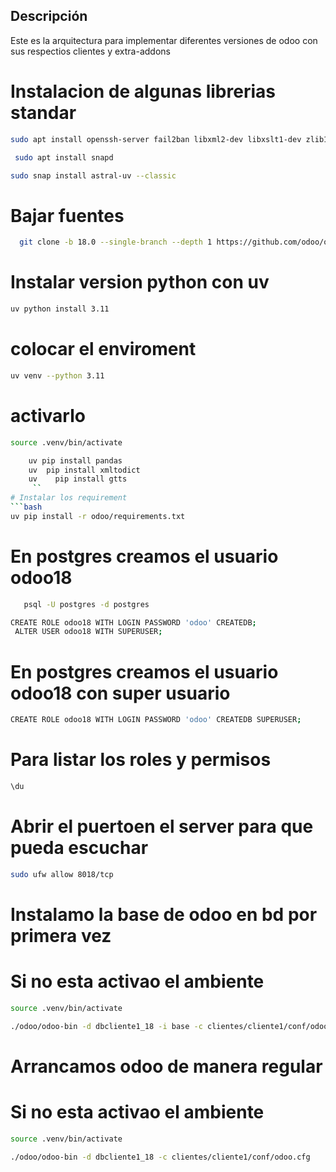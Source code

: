 ## Descripción
Este es la arquitectura para implementar diferentes versiones de odoo con sus respectios clientes y extra-addons

# Instalacion de algunas librerias standar
```bash
sudo apt install openssh-server fail2ban libxml2-dev libxslt1-dev zlib1g-dev libsasl2-dev libldap2-dev build-essential libssl-dev libffi-dev libmysqlclient-dev libpq-dev libjpeg8-dev liblcms2-dev libblas-dev libatlas-base-dev git curl   fontconfig libxrender1 xfonts-75dpi xfonts-base -y

```
 
```bash
 sudo apt install snapd
 ```
 ```bash
 sudo snap install astral-uv --classic
 ```

# Bajar fuentes
```bash
  git clone -b 18.0 --single-branch --depth 1 https://github.com/odoo/odoo.git odoo
```
# Instalar version python con uv
```bash
uv python install 3.11
```
# colocar el enviroment
```bash
uv venv --python 3.11
```
# activarlo
```bash
source .venv/bin/activate
```
```bash
    uv pip install pandas
    uv  pip install xmltodict
    uv    pip install gtts
     ``
# Instalar los requirement
```bash
uv pip install -r odoo/requirements.txt
```
# En postgres creamos el usuario odoo18
```bash
   psql -U postgres -d postgres
```
```bash
CREATE ROLE odoo18 WITH LOGIN PASSWORD 'odoo' CREATEDB;
 ALTER USER odoo18 WITH SUPERUSER;
```
# En postgres creamos el usuario odoo18 con super usuario
```bash
CREATE ROLE odoo18 WITH LOGIN PASSWORD 'odoo' CREATEDB SUPERUSER;
```
# Para listar los roles y permisos
```bash
\du
```
# Abrir el puertoen el server para que pueda escuchar
```bash
sudo ufw allow 8018/tcp
```
 

# Instalamo la base de odoo en bd por primera vez
# Si no esta activao el ambiente
```bash
source .venv/bin/activate
```
```bash
./odoo/odoo-bin -d dbcliente1_18 -i base -c clientes/cliente1/conf/odoo.cfg
```
# Arrancamos odoo de manera regular
# Si no esta activao el ambiente
```bash
source .venv/bin/activate
```
```bash
./odoo/odoo-bin -d dbcliente1_18 -c clientes/cliente1/conf/odoo.cfg
```